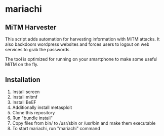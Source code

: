 # mariachi
## MiTM Harvester

This script adds automation for harvesting information with MiTM attacks.
It also backdoors wordpress websites and forces users to logout on web services to grab the passwords.

The tool is optimized for running on your smartphone to make some useful MiTM on the fly.

## Installation

1. Install screen 
2. Install mitmf
3. Install BeEF
4. Additionally install metasploit
5. Clone this repository
6. Run "bundle install"
7. Copy files from bin/ to /usr/sbin or /usr/bin and make them executable
8. To start mariachi, run "mariachi" command
